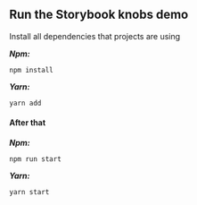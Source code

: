 ## Run the Storybook knobs demo

Install all dependencies that projects are using

***Npm:***
   
   `npm install`

***Yarn:***
    
`yarn add`

#### After that

***Npm:***

`npm run start`

***Yarn:***

`yarn start`
